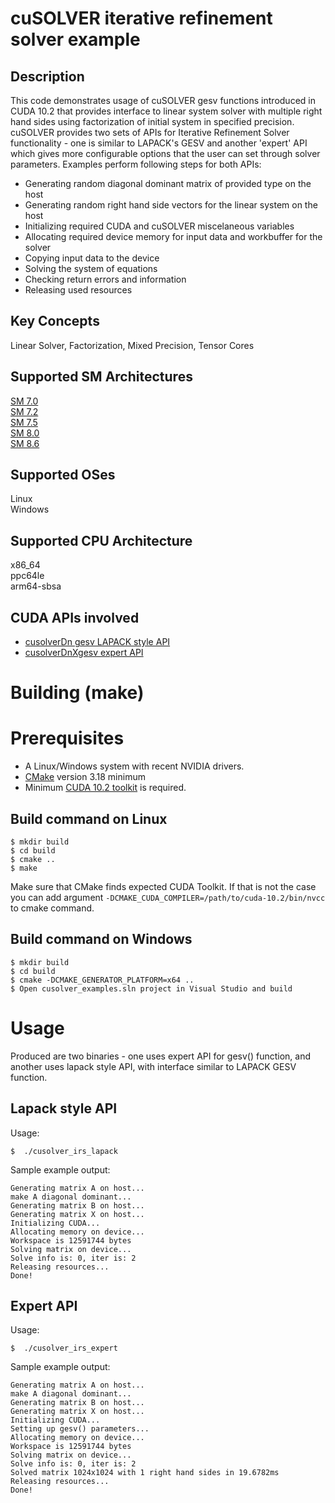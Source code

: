 # cuSOLVER iterative refinement solver example

## Description

This code demonstrates usage of cuSOLVER gesv functions introduced in CUDA 10.2 that provides interface to linear system solver with multiple right hand sides using factorization of initial system in specified precision. cuSOLVER provides two sets of APIs for Iterative Refinement Solver functionality - one is similar to LAPACK's GESV and another 'expert' API which gives more configurable options that the user can set through solver parameters.
Examples perform following steps for both APIs:
- Generating random diagonal dominant matrix of provided type on the host
- Generating random right hand side vectors for the linear system on the host
- Initializing required CUDA and cuSOLVER miscelaneous variables
- Allocating required device memory for input data and workbuffer for the solver
- Copying input data to the device 
- Solving the system of equations
- Checking return errors and information
- Releasing used resources

## Key Concepts

Linear Solver, Factorization, Mixed Precision, Tensor Cores

## Supported SM Architectures

[SM 7.0 ](https://developer.nvidia.com/cuda-gpus)  
[SM 7.2 ](https://developer.nvidia.com/cuda-gpus)  
[SM 7.5 ](https://developer.nvidia.com/cuda-gpus)  
[SM 8.0 ](https://developer.nvidia.com/cuda-gpus)  
[SM 8.6 ](https://developer.nvidia.com/cuda-gpus)  

## Supported OSes

Linux  
Windows  

## Supported CPU Architecture

x86_64  
ppc64le  
arm64-sbsa

## CUDA APIs involved
- [cusolverDn gesv LAPACK style API](https://docs.nvidia.com/cuda/cusolver/index.html#cuds-lt-t-gt-gesv)
- [cusolverDnXgesv expert API](https://docs.nvidia.com/cuda/cusolver/index.html#cusolverDNXgesv)

# Building (make)

# Prerequisites
- A Linux/Windows system with recent NVIDIA drivers.
- [CMake](https://cmake.org/download) version 3.18 minimum
- Minimum [CUDA 10.2 toolkit](https://developer.nvidia.com/cuda-downloads) is required.

## Build command on Linux
```
$ mkdir build
$ cd build
$ cmake ..
$ make
```
Make sure that CMake finds expected CUDA Toolkit. If that is not the case you can add argument `-DCMAKE_CUDA_COMPILER=/path/to/cuda-10.2/bin/nvcc` to cmake command.

## Build command on Windows
```
$ mkdir build
$ cd build
$ cmake -DCMAKE_GENERATOR_PLATFORM=x64 ..
$ Open cusolver_examples.sln project in Visual Studio and build
```

# Usage
Produced are two binaries - one uses expert API for gesv() function, and another uses lapack style API, with interface similar to LAPACK GESV function.

## Lapack style API

Usage:
```
$  ./cusolver_irs_lapack
```

Sample example output:

```
Generating matrix A on host...
make A diagonal dominant...
Generating matrix B on host...
Generating matrix X on host...
Initializing CUDA...
Allocating memory on device...
Workspace is 12591744 bytes
Solving matrix on device...
Solve info is: 0, iter is: 2
Releasing resources...
Done!

```

## Expert API

Usage:
```
$  ./cusolver_irs_expert

```

Sample example output:

```
Generating matrix A on host...
make A diagonal dominant...
Generating matrix B on host...
Generating matrix X on host...
Initializing CUDA...
Setting up gesv() parameters...
Allocating memory on device...
Workspace is 12591744 bytes
Solving matrix on device...
Solve info is: 0, iter is: 2
Solved matrix 1024x1024 with 1 right hand sides in 19.6782ms
Releasing resources...
Done!


```
